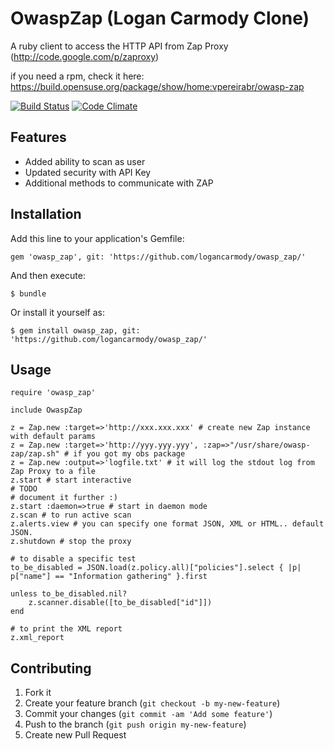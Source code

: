 # OwaspZap (Logan Carmody Clone)


A ruby client to access the HTTP API from Zap Proxy (http://code.google.com/p/zaproxy)

if you need a rpm, check it here: https://build.opensuse.org/package/show/home:vpereirabr/owasp-zap

[![Build Status](https://travis-ci.org/vpereira/owasp_zap.png?branch=master)](https://travis-ci.org/vpereira/owasp_zap)
[![Code Climate](https://codeclimate.com/github/vpereira/owasp_zap.png)](https://codeclimate.com/github/vpereira/owasp_zap)

## Features

* Added ability to scan as user
* Updated security with API Key
* Additional methods to communicate with ZAP 


## Installation

Add this line to your application's Gemfile:

    gem 'owasp_zap', git: 'https://github.com/logancarmody/owasp_zap/'

And then execute:

    $ bundle

Or install it yourself as:

    $ gem install owasp_zap, git: 'https://github.com/logancarmody/owasp_zap/'

## Usage

    require 'owasp_zap'
    
    include OwaspZap 

    z = Zap.new :target=>'http://xxx.xxx.xxx' # create new Zap instance with default params
    z = Zap.new :target=>'http://yyy.yyy.yyy', :zap=>"/usr/share/owasp-zap/zap.sh" # if you got my obs package
    z = Zap.new :output=>'logfile.txt' # it will log the stdout log from Zap Proxy to a file
    z.start # start interactive
    # TODO
    # document it further :) 
    z.start :daemon=>true # start in daemon mode
    z.scan # to run active scan
    z.alerts.view # you can specify one format JSON, XML or HTML.. default JSON.
    z.shutdown # stop the proxy

    # to disable a specific test
    to_be_disabled = JSON.load(z.policy.all)["policies"].select { |p| p["name"] == "Information gathering" }.first
 
    unless to_be_disabled.nil?
        z.scanner.disable([to_be_disabled["id"]])
    end

    # to print the XML report
    z.xml_report

## Contributing

1. Fork it
2. Create your feature branch (`git checkout -b my-new-feature`)
3. Commit your changes (`git commit -am 'Add some feature'`)
4. Push to the branch (`git push origin my-new-feature`)
5. Create new Pull Request
